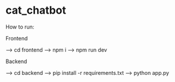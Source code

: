 # cat_chatbot
How to run:

Frontend

  --> cd frontend
  --> npm i
  --> npm run dev

Backend

  --> cd backend
  --> pip install -r requirements.txt
  --> python app.py
